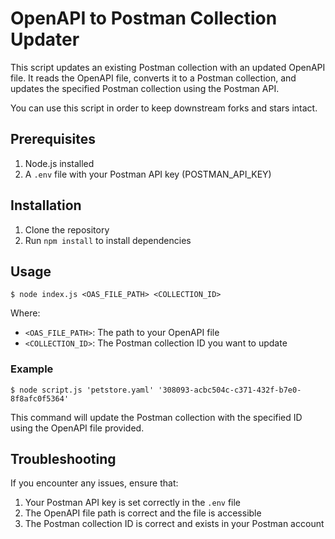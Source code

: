 # OpenAPI to Postman Collection Updater

This script updates an existing Postman collection with an updated OpenAPI file. It reads the OpenAPI file, converts it to a Postman collection, and updates the specified Postman collection using the Postman API.

You can use this script in order to keep downstream forks and stars intact.

## Prerequisites

1. Node.js installed
2. A `.env` file with your Postman API key (POSTMAN_API_KEY)

## Installation

1. Clone the repository
2. Run `npm install` to install dependencies

## Usage

```
$ node index.js <OAS_FILE_PATH> <COLLECTION_ID>
```

Where:

- `<OAS_FILE_PATH>`: The path to your OpenAPI file
- `<COLLECTION_ID>`: The Postman collection ID you want to update

### Example

```
$ node script.js 'petstore.yaml' '308093-acbc504c-c371-432f-b7e0-8f8afc0f5364'
```

This command will update the Postman collection with the specified ID using the OpenAPI file provided.

## Troubleshooting

If you encounter any issues, ensure that:

1. Your Postman API key is set correctly in the `.env` file
2. The OpenAPI file path is correct and the file is accessible
3. The Postman collection ID is correct and exists in your Postman account
